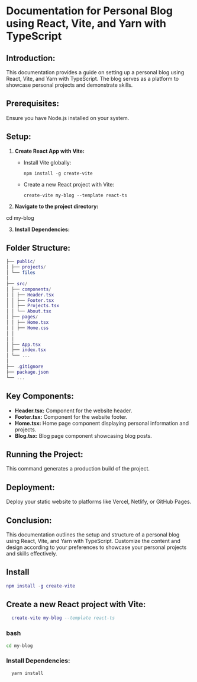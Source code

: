 # Documentation for Personal Blog using React, Vite, and Yarn with TypeScript

## Introduction:

This documentation provides a guide on setting up a personal blog using React, Vite, and Yarn with TypeScript. The blog serves as a platform to showcase personal projects and demonstrate skills.

## Prerequisites:

Ensure you have Node.js installed on your system.

## Setup:

1. **Create React App with Vite:**
   - Install Vite globally:
     ```
     npm install -g create-vite
     ```
   - Create a new React project with Vite:
     ```
     create-vite my-blog --template react-ts
     ```
   
2. **Navigate to the project directory:**

cd my-blog

3. **Install Dependencies:**

## Folder Structure:
```lua
├── public/
│ ├── projects/
│ └── files
│
├── src/
│ ├── components/
│ │ ├── Header.tsx
│ │ ├── Footer.tsx
│ │ ├── Projects.tsx
│ │ └── About.tsx
│ ├── pages/
│ │ ├── Home.tsx
│ │ ├── Home.css
│ │ 
│ │
│ ├── App.tsx
│ ├── index.tsx
│ └── ...
│
├── .gitignore
├── package.json
└── ...
```
## Key Components:

- **Header.tsx:** Component for the website header.
- **Footer.tsx:** Component for the website footer.
- **Home.tsx:** Home page component displaying personal information and projects.
- **Blog.tsx:** Blog page component showcasing blog posts.

## Running the Project:

This command generates a production build of the project.

## Deployment:

Deploy your static website to platforms like Vercel, Netlify, or GitHub Pages.

## Conclusion:

This documentation outlines the setup and structure of a personal blog using React, Vite, and Yarn with TypeScript. Customize the content and design according to your preferences to showcase your personal projects and skills effectively.
 ## Install

 ```lua
 npm install -g create-vite

 ```

 ## Create a new React project with Vite:

```lua
  create-vite my-blog --template react-ts

 ```
 ### bash
  ```bash
  cd my-blog
 ```

 ### Install Dependencies:
```bash
  yarn install
 ```